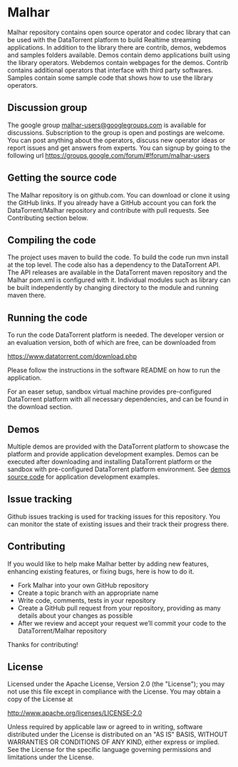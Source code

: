 Malhar
======

Malhar repository contains open source operator and codec library that can be used with the DataTorrent platform to build Realtime streaming applications. In addition to the library there are contrib, demos, webdemos and samples folders available. Demos contain demo applications built using the library operators. Webdemos contain webpages for the demos. Contrib contains additional operators that interface with third party softwares. Samples contain some sample code that shows how to use the library operators.


Discussion group
--------------------

The google group malhar-users@googlegroups.com is available for discussions. Subscription to the group is open and postings are welcome. You can post anything about the operators, discuss new operator ideas or report issues and get answers from experts. You can signup by going to the following url https://groups.google.com/forum/#!forum/malhar-users


Getting the source code
------------------------

The Malhar repository is on github.com. You can download or clone it using the GitHub links.  If you already have a GitHub account you can fork the DataTorrent/Malhar repository and contribute with pull requests.  See Contributing section below.


Compiling the code
----------------------

The project uses maven to build the code. To build the code run mvn install at the top level. The code also has a dependency to the DataTorrent API. The API releases are available in the DataTorrent maven repository and the Malhar pom.xml is configured with it. Individual modules such as library can be built independently by changing directory to the module and running maven there.

Running the code
-------------------

To run the code DataTorrent platform is needed. The developer version or an evaluation version, both of which are free, can be downloaded from 

https://www.datatorrent.com/download.php

Please follow the instructions in the software README on how to run the application.  

For an easer setup, sandbox virtual machine provides pre-configured DataTorrent platform with all necessary dependencies, and can be found in the download section.


Demos
-------------------

Multiple demos are provided with the DataTorrent platform to showcase the platform and provide application development examples.  Demos can be executed after downloading and installing DataTorrent platform or the sandbox with pre-configured DataTorrent platform environment.  See [demos source code](https://github.com/DataTorrent/Malhar/tree/master/demos/src/main/java/com/datatorrent/demos) for application development examples.

Issue tracking
--------------------

Github issues tracking is used for tracking issues for this repository. You can monitor the state of existing issues and their track their progress there. 

Contributing
--------------------

If you would like to help make Malhar better by adding new features, enhancing existing features, or fixing bugs, here is how to do it.

  * Fork Malhar into your own GitHub repository
  * Create a topic branch with an appropriate name
  * Write code, comments, tests in your repository
  * Create a GitHub pull request from your repository, providing as many details about your changes as possible
  * After we review and accept your request we’ll commit your code to the DataTorrent/Malhar repository

Thanks for contributing!

License
--------------------

Licensed under the Apache License, Version 2.0 (the "License"); you may not use this file except in compliance with the License. You may obtain a copy of the License at

http://www.apache.org/licenses/LICENSE-2.0

Unless required by applicable law or agreed to in writing, software distributed under the License is distributed on an "AS IS" BASIS, WITHOUT WARRANTIES OR CONDITIONS OF ANY KIND, either express or implied. See the License for the specific language governing permissions and limitations under the License.
